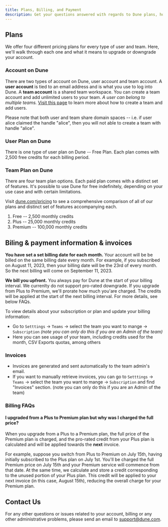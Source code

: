 ```yaml
---
title: Plans, Billing, and Payment
description: Get your questions answered with regards to Dune plans, how billing works, and payment issues. 
---
```


## Plans
We offer four different pricing plans for every type of user and team. Here, we'll walk through each one and what it means to upgrade or downgrade your account.

### Account on Dune
There are two types of account on Dune, user account and team account. A **user account** is tied to an email address and is what you use to log into Dune. A **team account** is a shared team workspace. You can create a team account and add unlimited users to your team. _A user can belong to multiple teams._ [Visit this page](../docs/app/teams.md) to learn more about how to create a team and add users. 

Please note that both user and team share domain spaces -- i.e. if user alice claimed the handle "alice", then you will not able to create a team with handle "alice".

### User Plan on Dune 
There is one type of user plan on Dune -- Free Plan. Each plan comes with 2,500 free credits for each billing period.

### Team Plan on Dune 
There are four team plan options. Each paid plan comes with a distinct set of features. It's possible to use Dune for free indefinitely, depending on your use case and with certain limitations.

Visit [dune.com/pricing](https://dune.com/pricing) to see a comprehensive comparison of all of our plans and distinct set of features accompanying each.

1. Free -- 2,500 monthly credits 
2. Plus -- 25,000 monthly credits 
3. Premium -- 100,000 monthly credits 

## Biling & payment information & invoices

**You have set a set billing date for each month.** Your account will be be billed on the same billing date every month. For example, if you subscribed on August 11, 2023, then your billing date will be the 23rd of every month. So the next billing will come on September 11, 2023. 

**We bill you upfront.** You always pay for Dune at the start of your billing interval. We currenlty do not support pro-rated downgrade. If you upgrade from Plus to Premium, we'll prorate how much you'are charged. The credits will be applied at the start of the next billing interval. For more details, see below FAQs.

To view details about your subscription or plan and update your billing information:

- Go to `Setttings` -> `Teams` -> select the team you want to mange -> `Subscription` _(note you can only do this if you are an Admin of the team)_
- Here you can see usage of your team, including credits used for the month, CSV Exports quotas, among others

### Invoices
- Invoices are generated and sent automatically to the team admin's email.
- If you want to manually retrieve invoices, you can go to `Setttings` -> `Teams` -> select the team you want to mange -> `Subscription` and find "Invoices" section. (note you can only do this if you are an Admin of the team)


### Billing FAQs

#### I upgraded from a Plus to Premium plan but why was I charged the full price? 
When you upgrade from a Plus to a Premium plan, the full price of the Premium plan is charged, and the pro-rated credit from your Plus plan is calculated and will be applied towards the **next** invoice. 

For example, suppose you switch from Plus to Premium on July 15th, having initially subscribed to the Plus plan on July 1st. You'll be charged the full Premium price on July 15th and your Premium service will commence from that date. At the same time, we calculate and store a credit corresponding to the unused portion of your Plus plan. This credit will be applied to your next invoice (in this case, August 15th), reducing the overall charge for your Premium plan.

## Contact Us 
For any other questions or issues related to your account, billing or any other administrative problems, please send an email to [support@dune.com](mailto:support@dune.com).